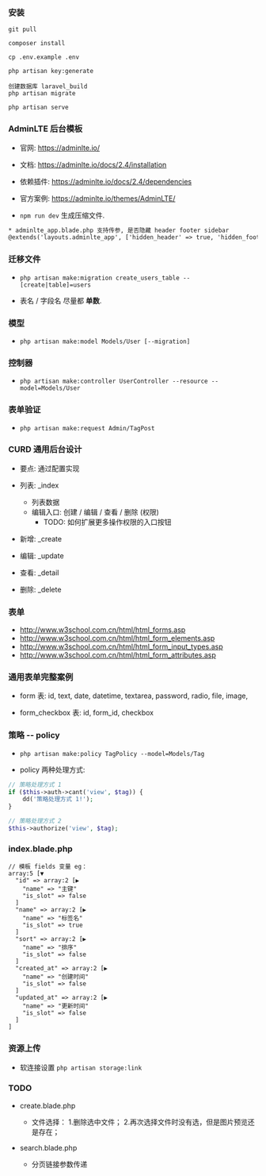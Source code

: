 ### 安装
```
git pull

composer install

cp .env.example .env

php artisan key:generate

创建数据库 laravel_build
php artisan migrate

php artisan serve
```



### AdminLTE 后台模板
* 官网: https://adminlte.io/

* 文档: https://adminlte.io/docs/2.4/installation

* 依赖插件: https://adminlte.io/docs/2.4/dependencies

* 官方案例: https://adminlte.io/themes/AdminLTE/

* `npm run dev` 生成压缩文件.

```html
* adminlte_app.blade.php 支持传参, 是否隐藏 header footer sidebar
@extends('layouts.adminlte_app', ['hidden_header' => true, 'hidden_footer' => true, 'hidden_sidebar' => true])

```


### 迁移文件
* `php artisan make:migration create_users_table --[create|table]=users`

* 表名 / 字段名 尽量都 **单数**.


### 模型
* `php artisan make:model Models/User [--migration]`


### 控制器
* `php artisan make:controller UserController --resource --model=Models/User`

### 表单验证
* `php artisan make:request Admin/TagPost`

### CURD 通用后台设计
* 要点: 通过配置实现

* 列表: _index
    * 列表数据
    * 编辑入口: 创建 / 编辑 / 查看 / 删除 (权限)
        * TODO: 如何扩展更多操作权限的入口按钮
* 新增: _create
* 编辑: _update
* 查看: _detail
* 删除: _delete

### 表单
* http://www.w3school.com.cn/html/html_forms.asp
* http://www.w3school.com.cn/html/html_form_elements.asp
* http://www.w3school.com.cn/html/html_form_input_types.asp
* http://www.w3school.com.cn/html/html_form_attributes.asp


### 通用表单完整案例
* form 表: id, text, date, datetime, textarea, password, radio, file, image,  

* form_checkbox 表: id, form_id, checkbox


### 策略 -- policy
* `php artisan make:policy TagPolicy --model=Models/Tag`

* policy 两种处理方式:
```php
// 策略处理方式 1
if ($this->auth->cant('view', $tag)) {
    dd('策略处理方式 1!');
}

// 策略处理方式 2
$this->authorize('view', $tag);
```


### index.blade.php
```
// 模板 fields 变量 eg： 
array:5 [▼
  "id" => array:2 [▶
    "name" => "主键"
    "is_slot" => false
  ]
  "name" => array:2 [▶
    "name" => "标签名"
    "is_slot" => true
  ]
  "sort" => array:2 [▶
    "name" => "排序"
    "is_slot" => false
  ]
  "created_at" => array:2 [▶
    "name" => "创建时间"
    "is_slot" => false
  ]
  "updated_at" => array:2 [▶
    "name" => "更新时间"
    "is_slot" => false
  ]
]
```


### 资源上传
* 软连接设置 `php artisan storage:link`


### TODO
* create.blade.php
    * 文件选择： 1.删除选中文件； 2.再次选择文件时没有选，但是图片预览还是存在；

* search.blade.php
    * 分页链接参数传递
